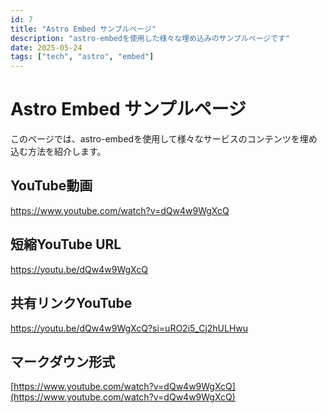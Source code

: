 ```yaml
---  
id: 7  
title: "Astro Embed サンプルページ"  
description: "astro-embedを使用した様々な埋め込みのサンプルページです"  
date: 2025-05-24  
tags: ["tech", "astro", "embed"]  
---  
```


# Astro Embed サンプルページ  

このページでは、astro-embedを使用して様々なサービスのコンテンツを埋め込む方法を紹介します。  

## YouTube動画  

https://www.youtube.com/watch?v=dQw4w9WgXcQ

## 短縮YouTube URL

https://youtu.be/dQw4w9WgXcQ

## 共有リンクYouTube

https://youtu.be/dQw4w9WgXcQ?si=uRO2i5_Cj2hULHwu

## マークダウン形式

[https://www.youtube.com/watch?v=dQw4w9WgXcQ](https://www.youtube.com/watch?v=dQw4w9WgXcQ)
